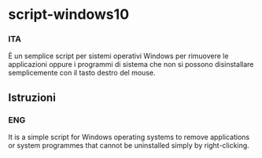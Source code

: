 # script-windows10

### ITA
È un semplice script per sistemi operativi Windows per rimuovere le applicazioni oppure i programmi di sistema che non si possono disinstallare semplicemente con il tasto destro del mouse.

## Istruzioni

### ENG
It is a simple script for Windows operating systems to remove applications or system programmes that cannot be uninstalled simply by right-clicking.
